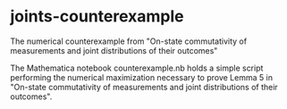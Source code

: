 # joints-counterexample
The numerical counterexample from "On-state commutativity of measurements and joint distributions of their outcomes"

The Mathematica notebook counterexample.nb holds a simple script performing the numerical maximization necessary to prove Lemma 5 in "On-state commutativity of measurements and joint distributions of their outcomes".
